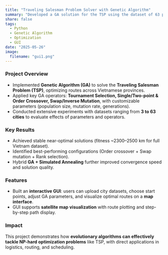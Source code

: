 ```yaml
---
title: "Traveling Salesman Problem Solver with Genetic Algorithm"
summary: "Developed a GA solution for the TSP using the dataset of 63 provinces in Vietnam, with a GUI for visualization and parameter tuning."
share: false
tags:
  - Python
  - Genetic Algorithm
  - Optimization
  - GUI
date: "2025-05-26"
image:
  filename: "gui1.png"
---
```

### Project Overview
- Implemented **Genetic Algorithm (GA)** to solve the **Traveling Salesman Problem (TSP)**, optimizing routes across Vietnamese provinces.
- Applied key GA operators: **Tournament Selection, Single/Two-point & Order Crossover, Swap/Inverse Mutation**, with customizable parameters (population size, mutation rate, generations).  
- Conducted extensive experiments with datasets ranging from **3 to 63 cities** to evaluate effects of parameters and operators.  

### Key Results
- Achieved stable near-optimal solutions (fitness ~2300–2500 km for full Vietnam dataset).  
- Identified best-performing configurations (Order crossover + Swap mutation + Rank selection).  
- Hybrid **GA + Simulated Annealing** further improved convergence speed and solution quality.  

### Features
- Built an **interactive GUI**: users can upload city datasets, choose start points, adjust GA parameters, and visualize optimal routes on a **map interface**.  
- GUI supports **satellite map visualization** with route plotting and step-by-step path display.  

### Impact
This project demonstrates how **evolutionary algorithms can effectively tackle NP-hard optimization problems** like TSP, with direct applications in logistics, routing, and scheduling.
